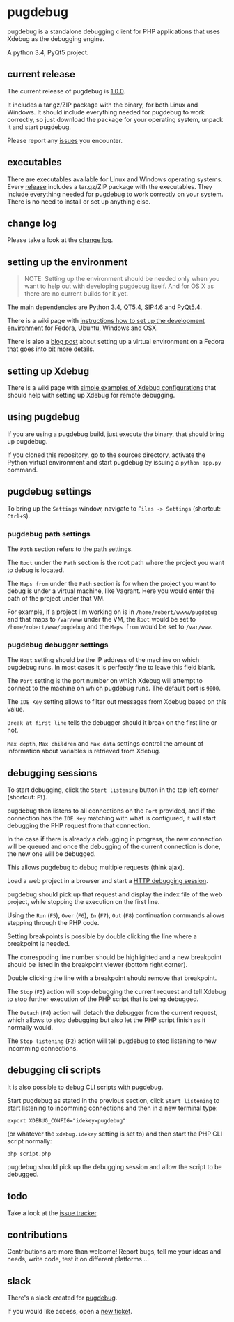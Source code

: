 # pugdebug

pugdebug is a standalone debugging client for PHP applications that uses Xdebug as the debugging engine.

A python 3.4, PyQt5 project.

## current release

The current release of pugdebug is [1.0.0](https://github.com/robertbasic/pugdebug/releases/tag/v1.0.0).

It includes a tar.gz/ZIP package with the binary, for both Linux and Windows. It should include everything
needed for pugdebug to work correctly, so just download the package for your operating system,
unpack it and start pugdebug.

Please report any [issues](https://github.com/robertbasic/pugdebug/issues) you encounter.

## executables

There are executables available for Linux and Windows operating systems.
Every [release](https://github.com/robertbasic/pugdebug/releases) includes a tar.gz/ZIP package with the
executables. They include everything needed for pugdebug to work correctly on your system. There
is no need to install or set up anything else.

## change log

Please take a look at the [change log](./CHANGELOG.md).

## setting up the environment

> NOTE: Setting up the environment should be needed only when you want to help out with
> developing pugdebug itself. And for OS X as there are no current builds for it yet.

The main dependencies are Python 3.4,
[QT5.4](http://doc.qt.io/qt-5/gettingstarted.html),
[SIP4.6](http://www.riverbankcomputing.com/software/sip/download)
and [PyQt5.4](http://www.riverbankcomputing.com/software/pyqt/download5).

There is a wiki page with
[instructions how to set up the development environment](https://github.com/robertbasic/pugdebug/wiki/Install-pugdebug)
for Fedora, Ubuntu, Windows and OSX.


There is also a [blog post](http://robertbasic.com/blog/install-pyqt5-in-python-3-virtual-environment)
about setting up a virtual environment on a Fedora that goes into bit more details.

## setting up Xdebug

There is a wiki page with [simple examples of Xdebug configurations](https://github.com/robertbasic/pugdebug/wiki/Setting-up-Xdebug)
that should help with setting up Xdebug for remote debugging.

## using pugdebug

If you are using a pugdebug build, just execute the binary, that should bring up
pugdebug.

If you cloned this repository, go to the sources directory, activate the Python
virtual environment and start pugdebug by issuing a `python app.py` command.

## pugdebug settings

To bring up the `Settings` window, navigate to `Files -> Settings` (shortcut: `Ctrl+S`).

### pugdebug path settings

The `Path` section refers to the path settings.

The `Root` under the `Path` section is the root path where the project you want to debug is
located.

The `Maps from` under the `Path` section is for when the project you want to debug is under
a virtual machine, like Vagrant. Here you would enter the path of the project under that VM.

For example, if a project I'm working on is in `/home/robert/wwww/pugdebug` and that maps to
`/var/www` under the VM, the `Root` would be set to `/home/robert/www/pugdebug` and the
`Maps from` would be set to `/var/www`.

### pugdebug debugger settings

The `Host` setting should be the IP address of the machine on which pugdebug runs. In most cases
it is perfectly fine to leave this field blank.

The `Port` setting is the port number on which Xdebug will attempt to connect to the machine on
which pugdebug runs. The default port is `9000`.

The `IDE Key` setting allows to filter out messages from Xdebug based on this value.

`Break at first line` tells the debugger should it break on the first line or not.

`Max depth`, `Max children` and `Max data` settings control the amount of information
about variables is retrieved from Xdebug.

## debugging sessions

To start debugging, click the `Start listening` button in the top left corner (shortcut: `F1`).

pugdebug then listens to all connections on the `Port` provided, and if the connection has
the `IDE Key` matching with what is configured, it will start debugging the PHP request from
that connection.

In the case if there is already a debugging in progress, the new connection will be queued
and once the debugging of the current connection is done, the new one will be debugged.

This allows pugdebug to debug multiple requests (think ajax).

Load a web project in a browser and start a
[HTTP debugging session](http://xdebug.org/docs/remote#browser_session).

pugdebug should pick up that request and display the index file of the web
project, while stopping the execution on the first line.

Using the `Run` (`F5`), `Over` (`F6`), `In` (`F7`), `Out` (`F8`) continuation commands allows
stepping through the PHP code.

Setting breakpoints is possible by double clicking the line where a breakpoint
is needed.

The correspoding line number should be highlighted and a new breakpoint should
be listed in the breakpoint viewer (bottom right corner).

Double clicking the line with a breakpoint should remove that breakpoint.

The `Stop` (`F3`) action will stop debugging the current request and tell Xdebug to
stop further execution of the PHP script that is being debugged.

The `Detach` (`F4`) action will detach the debugger from the current request, which
allows to stop debugging but also let the PHP script finish as it normally would.

The `Stop listening` (`F2`) action will tell pugdebug to stop listening
to new incomming connections.

## debugging cli scripts

It is also possible to debug CLI scripts with pugdebug.

Start pugdebug as stated in the previous section, click `Start listening` to
start listening to incomming connections and then in a new terminal type:

```
export XDEBUG_CONFIG="idekey=pugdebug"
```

(or whatever the `xdebug.idekey` setting is set to) and then start
the PHP CLI script normally:

```
php script.php
```

pugdebug should pick up the debugging session and allow the script to be debugged.

## todo

Take a look at the [issue tracker](https://github.com/robertbasic/pugdebug/issues).

## contributions

Contributions are more than welcome! Report bugs, tell me your ideas and needs,
write code, test it on different platforms ...

## slack

There's a slack created for [pugdebug](https://pugdebug.slack.com/).

If you would like access, open a [new ticket](https://github.com/robertbasic/pugdebug/issues).
